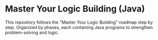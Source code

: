 # Master Your Logic Building (Java)

This repository follows the "Master Your Logic Building" roadmap step by step.
Organized by phases, each containing Java programs to strengthen problem-solving and logic.
